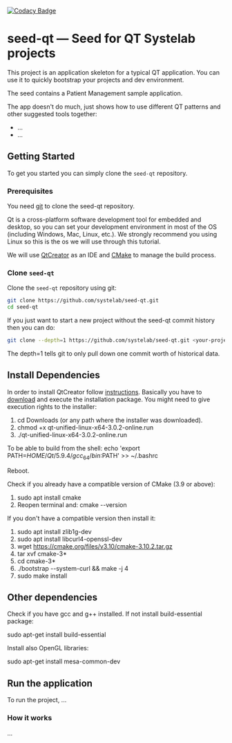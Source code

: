 [![Codacy Badge](https://api.codacy.com/project/badge/Grade/63f855d31fa64ab0805f74e927d287f0)](https://www.codacy.com/app/systelab/seed-qt?utm_source=github.com&amp;utm_medium=referral&amp;utm_content=systelab/seed-qt&amp;utm_campaign=Badge_Grade)

# seed-qt — Seed for QT Systelab projects

This project is an application skeleton for a typical QT application. You can use it to quickly bootstrap your projects and dev environment.

The seed contains a Patient Management sample application.

The app doesn't do much, just shows how to use different QT patterns and other suggested tools together:

* ...
* ...


## Getting Started

To get you started you can simply clone the `seed-qt` repository.

### Prerequisites

You need [git][git] to clone the seed-qt repository.

Qt is a cross-platform software development tool for embedded and desktop, so you can set your development environment in most of the OS (including Windows, Mac, Linux, etc.). We strongly recommend you using Linux so this is the os we will use through this tutorial.

We will use [QtCreator](https://qt.io) as an IDE and [CMake](https://cmake.org/) to manage the build process.

### Clone `seed-qt`

Clone the `seed-qt` repository using git:

```bash
git clone https://github.com/systelab/seed-qt.git
cd seed-qt
```

If you just want to start a new project without the seed-qt commit history then you can do:

```bash
git clone --depth=1 https://github.com/systelab/seed-qt.git <your-project-name>
```

The depth=1 tells git to only pull down one commit worth of historical data.

## Install Dependencies

In order to install QtCreator follow [instructions](http://doc.qt.io/qt-5/gettingstarted.html). Basically you have to [download](https://www.qt.io/download) and execute the installation package.
You might need to give execution rights to the installer:

1. cd Downloads (or any path where the installer was downloaded).
2. chmod +x qt-unified-linux-x64-3.0.2-online.run
3. ./qt-unified-linux-x64-3.0.2-online.run

To be able to build from the shell:  echo 'export PATH=$HOME/Qt/5.9.4/gcc_64/bin:$PATH' >> ~/.bashrc

Reboot.

Check if you already have a compatible version of CMake (3.9 or above):

1. sudo apt install cmake
2. Reopen terminal and: cmake --version

If you don't have a compatible version then install it:

1. sudo apt install zlib1g-dev
2. sudo apt install libcurl4-openssl-dev
3. wget https://cmake.org/files/v3.10/cmake-3.10.2.tar.gz
4. tar xvf cmake-3*
5. cd cmake-3*
6. ./bootstrap --system-curl && make -j 4
7. sudo make install

## Other dependencies

Check if you have gcc and g++ installed. If not install build-essential package:

sudo apt-get install build-essential

Install also OpenGL libraries:

sudo apt-get install mesa-common-dev 

## Run the application

To run the project, ...

### How it works

...

[git]: https://git-scm.com/
